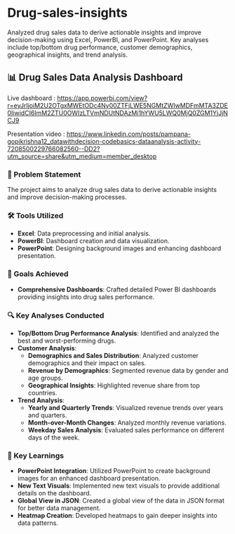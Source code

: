 # Drug-sales-insights

Analyzed drug sales data to derive actionable insights and improve decision-making using Excel, PowerBI, and PowerPoint. Key analyses include top/bottom drug performance, customer demographics, geographical insights, and trend analysis.

## 📊 Drug Sales Data Analysis Dashboard

Live dashboard : https://app.powerbi.com/view?r=eyJrIjoiM2U2OTgxMWEtODc4Ny00ZTFjLWE5NGMtZWIwMDFmMTA3ZDE0IiwidCI6ImM2ZTU0OWIzLTVmNDUtNDAzMi1hYWU5LWQ0MjQ0ZGM1YjJjNCJ9

Presentation video : https://www.linkedin.com/posts/pampana-gopikrishna12_datawithdecision-codebasics-dataanalysis-activity-7208500229766082560--DD2?utm_source=share&utm_medium=member_desktop


### 🎯 Problem Statement
The project aims to analyze drug sales data to derive actionable insights and improve decision-making processes.

### 🛠 Tools Utilized
- **Excel**: Data preprocessing and initial analysis.
- **PowerBI**: Dashboard creation and data visualization.
- **PowerPoint**: Designing background images and enhancing dashboard presentation.

### 🌟 Goals Achieved
- **Comprehensive Dashboards**: Crafted detailed Power BI dashboards providing insights into drug sales performance.

### 🔍 Key Analyses Conducted
- **Top/Bottom Drug Performance Analysis**: Identified and analyzed the best and worst-performing drugs.
- **Customer Analysis**:
  - **Demographics and Sales Distribution**: Analyzed customer demographics and their impact on sales.
  - **Revenue by Demographics**: Segmented revenue data by gender and age groups.
  - **Geographical Insights**: Highlighted revenue share from top countries.
- **Trend Analysis**:
  - **Yearly and Quarterly Trends**: Visualized revenue trends over years and quarters.
  - **Month-over-Month Changes**: Analyzed monthly revenue variations.
  - **Weekday Sales Analysis**: Evaluated sales performance on different days of the week.

### 🔑 Key Learnings
- **PowerPoint Integration**: Utilized PowerPoint to create background images for an enhanced dashboard presentation.
- **New Text Visuals**: Implemented new text visuals to provide additional details on the dashboard.
- **Global View in JSON**: Created a global view of the data in JSON format for better data management.
- **Heatmap Creation**: Developed heatmaps to gain deeper insights into data patterns.

